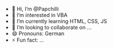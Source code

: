 - 👋 Hi, I’m @Papchilli
- 👀 I’m interested in VBA
- 🌱 I’m currently learning HTML, CSS, JS
- 💞️ I’m looking to collaborate on ...
- 😄 Pronouns: German
- ⚡ Fun fact: ...
